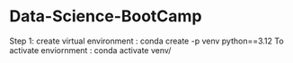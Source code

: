 # Data-Science-BootCamp

Step 1: create virtual environment
: conda create -p venv python==3.12
        To activate enviornment
: conda activate venv/
